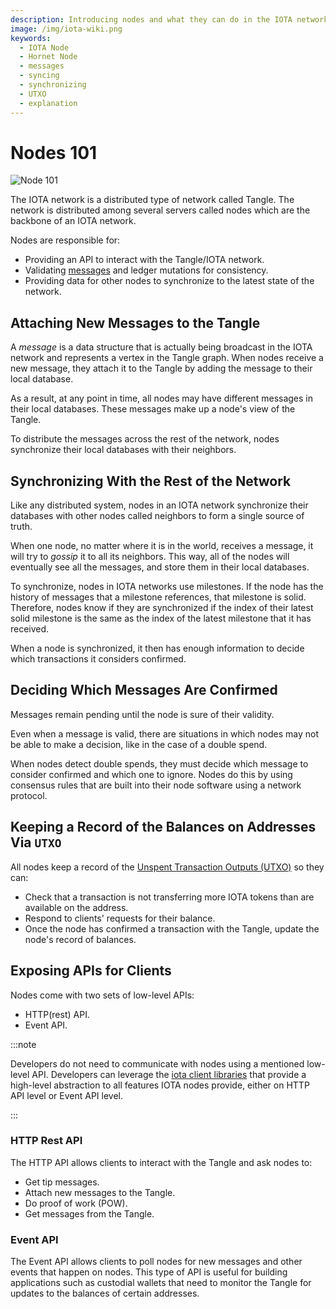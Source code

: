 ```yaml
---
description: Introducing nodes and what they can do in the IOTA network (Tangle).
image: /img/iota-wiki.png
keywords:
  - IOTA Node
  - Hornet Node
  - messages
  - syncing
  - synchronizing
  - UTXO
  - explanation
---
```


# Nodes 101

![Node 101](/img/Banner/banner_nodes_101.svg)

The IOTA network is a distributed type of network called Tangle. The network is distributed among several servers
called nodes which are the backbone of an IOTA network.

Nodes are responsible for:

- Providing an API to interact with the Tangle/IOTA network.
- Validating [messages](/introduction/reference/details#messages-payloads-and-transactions) and ledger mutations for consistency.
- Providing data for other nodes to synchronize to the latest state of the network.

## Attaching New Messages to the Tangle

A _message_ is a data structure that is actually being broadcast in the IOTA network and represents a vertex in the
Tangle graph. When nodes receive a new message, they attach it to the Tangle by adding the message to their local database.

As a result, at any point in time, all nodes may have different messages in their local databases. These messages make
up a node's view of the Tangle.

To distribute the messages across the rest of the network, nodes synchronize their local databases with their neighbors.

## Synchronizing With the Rest of the Network

Like any distributed system, nodes in an IOTA network synchronize their databases with other nodes called neighbors to form a
single source of truth.

When one node, no matter where it is in the world, receives a message, it will try to _gossip_ it to all its neighbors. This way, all of the nodes will eventually see all the messages, and store them in their local databases.

To synchronize, nodes in IOTA networks use milestones. If the node has the history of messages that a milestone references, that milestone is solid. Therefore, nodes know if they are synchronized if the index of their latest solid milestone is the same as the index of the latest milestone that it has received.

When a node is synchronized, it then has enough information to decide which transactions it considers confirmed.

## Deciding Which Messages Are Confirmed

Messages remain pending until the node is sure of their validity.

Even when a message is valid, there are situations in which nodes may not be able to make a decision, like in the case of a double spend.

When nodes detect double spends, they must decide which message to consider confirmed and which one to ignore. Nodes do this by using consensus rules that are built into their node software using a network protocol.

## Keeping a Record of the Balances on Addresses Via `UTXO`

All nodes keep a record of the [Unspent Transaction Outputs (UTXO)](/introduction/reference/details#unspent-transaction-output-utxo) so they can:

- Check that a transaction is not transferring more IOTA tokens than are available on the address.
- Respond to clients' requests for their balance.
- Once the node has confirmed a transaction with the Tangle, update the node's record of balances.

## Exposing APIs for Clients

Nodes come with two sets of low-level APIs:

- HTTP(rest) API.
- Event API.

:::note

Developers do not need to communicate with nodes using a mentioned low-level API. Developers can leverage the [iota client libraries](https://wiki.iota.org/iota.rs/welcome) that provide a high-level abstraction to all features IOTA nodes provide, either on HTTP API level or Event API level.

:::

### HTTP Rest API

The HTTP API allows clients to interact with the Tangle and ask nodes to:

- Get tip messages.
- Attach new messages to the Tangle.
- Do proof of work (POW).
- Get messages from the Tangle.

### Event API

The Event API allows clients to poll nodes for new messages and other events that happen on nodes. This type of API is useful for building applications such as custodial wallets that need to monitor the Tangle for updates to the balances of certain addresses.
